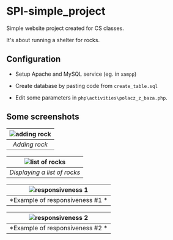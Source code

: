 # SPI-simple_project
Simple website project created for CS classes.

It's about running a shelter for rocks.

## Configuration
* Setup Apache and MySQL service (eg. in `xampp`)

* Create database by pasting code from `create_table.sql`

* Edit some parameters in `php\activities\polacz_z_baza.php`.

## Some screenshots
| ![adding rock](https://user-images.githubusercontent.com/61429997/191475565-748f33af-ff01-4cbe-b44c-9c741e8bf2c8.png) |
|:--:| 
| *Adding rock* |

| ![list of rocks](https://user-images.githubusercontent.com/61429997/191475682-5d15eed5-febb-453b-acc4-c70842f57dd4.png) |
|:--:| 
| *Displaying a list of rocks* |

| ![responsiveness 1](https://user-images.githubusercontent.com/61429997/191475699-ab8447c5-fb39-46cc-a886-c58b7e6b866e.png) |
|:--:| 
| *Example of responsiveness #1 * |

| ![responsiveness 2](https://user-images.githubusercontent.com/61429997/191475713-2912856a-3a9c-4259-8b49-6b750715cf9f.png) |
|:--:| 
| *Example of responsiveness #2 * |
